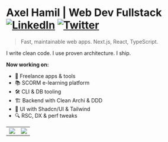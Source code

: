 # Axel Hamil | Web Dev Fullstack [![LinkedIn](https://img.shields.io/badge/LinkedIn-0A66C2?style=flat-square&logo=linkedin&logoColor=white)](https://linkedin.com/in/axelhamilcaro) [![Twitter](https://img.shields.io/badge/Twitter-1DA1F2?style=flat-square&logo=twitter&logoColor=white)](https://twitter.com/axel_hamil)

> Fast, maintainable web apps. Next.js, React, TypeScript.

I write clean code. I use proven architecture. I ship.

**Now working on:**
- 🚀 Freelance apps & tools
- 📚 SCORM e-learning platform
- 🛠️ CLI & DB tooling
- 🏗️ Backend with Clean Archi & DDD
- 🎨 UI with Shadcn/UI & Tailwind
- 🔍 RSC, DX & perf tweaks

<div align="center">
<table>
<tr>
<td><img src="https://github-readme-stats.vercel.app/api?username=axelhamil&show_icons=true&theme=gruvbox&hide_border=true&bg_color=f7f3e9&title_color=8b4513&text_color=5d4e37&icon_color=cd853f" /></td>
<td><img src="https://streak-stats.demolab.com?user=axelhamil&theme=gruvbox&hide_border=true&background=f7f3e9&stroke=8b4513&ring=cd853f&fire=d2691e&currStreakLabel=5d4e37&sideLabels=5d4e37&currStreakNum=8b4513&sideNums=8b4513" />
</td>
</tr>
</table>
</div>

<img src="https://komarev.com/ghpvc/?username=axelhamil&style=flat-square&color=f7f3e9&label=" width="1" height="1" />
